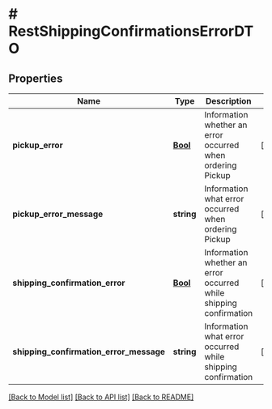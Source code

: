 # # RestShippingConfirmationsErrorDTO

## Properties

Name | Type | Description | Notes
------------ | ------------- | ------------- | -------------
**pickup_error** | [**Bool**](Bool.md) | Information whether an error occurred when ordering Pickup | [optional]
**pickup_error_message** | **string** | Information what error occurred when ordering Pickup | [optional]
**shipping_confirmation_error** | [**Bool**](Bool.md) | Information whether an error occurred while shipping confirmation | [optional]
**shipping_confirmation_error_message** | **string** | Information what error occurred while shipping confirmation | [optional]

[[Back to Model list]](../../README.md#models) [[Back to API list]](../../README.md#endpoints) [[Back to README]](../../README.md)
